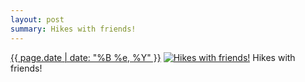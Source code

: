 ```yaml
---
layout: post
summary: Hikes with friends!
---
```


<p>
  <time><a href="/349">{{ page.date | date: "%B %e, %Y" }}</a></time>
  <a href="/349"><img src="{{ site.assets_url }}/349-640.jpg" srcset="{{ site.assets_url }}/349-1280.jpg 1280w, {{ site.assets_url }}/349-960.jpg 960w, {{ site.assets_url }}/349-640.jpg 640w, {{ site.assets_url }}/349-320.jpg 320w" sizes="(min-width: 700px) 50vw, calc(100vw - 2rem)" alt="Hikes with friends!" /></a>
  <span>Hikes with friends!</span>
</p>
